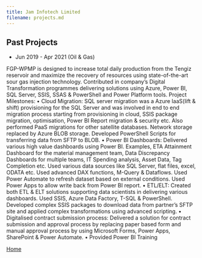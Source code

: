 ```yaml
---
title: Jam Infotech Limited
filename: projects.md
---
```


## Past Projects

- Jun 2019 - Apr 2021 (Oil & Gas)

FGP-WPMP is designed to increase total daily production from the Tengiz reservoir and maximize the recovery of resources using state-of-the-art sour gas injection technology. Contributed in company’s Digital Transformation programmes delivering solutions using Azure, Power BI, SQL Server, SSIS, SSAS & PowerShell and Power Platform tools.
Project Milestones: 
• Cloud Migration: SQL server migration was a Azure IaaS(lift & shift) provisioning for the SQL Server and was involved in end to end migration process starting from provisioning in cloud, SSIS package migration, optimisation, Power BI Report migration & security etc. Also performed PaaS migrations for other satellite databases. Network storage replaced by Azure BLOB storage. Developed PowerShell Scripts for transferring data from SFTP to BLOB.
• Power BI Dashboards: Delivered various high value dashboards using Power BI. Examples, ETA Attainment Dashboard for the material management team, Data Discrepancy Dashboards for multiple teams, IT Spending analysis, Asset Data, Tag Completion etc. Used various data sources like SQL Server, flat files, excel, ODATA etc. Used advanced DAX functions, M-Query & Dataflows. Used Power Automate to refresh dataset based on external conditions. Used Power Apps to allow write back from Power BI report. 
• ETL/ELT: Created both ETL & ELT solutions supporting data scientists in delivering various dashboards. Used SSIS, Azure Data Factory, T-SQL & PowerShell. Developed complex SSIS packages to download data from partner’s SFTP site and applied complex transformations using advanced scripting. 
• Digitalised contract submission process: Delivered a solution for contract submission and approval process by replacing paper based form and manual approval process by using Microsoft Forms, Power Apps, SharePoint & Power Automate. 
• Provided Power BI Training


[Home](index)
